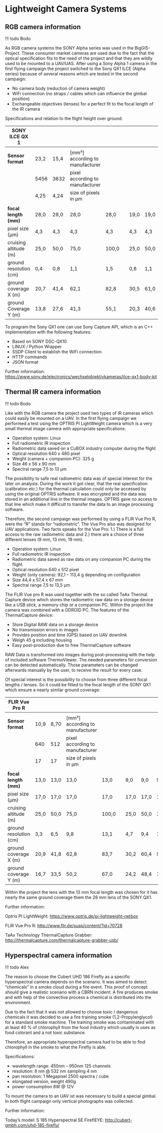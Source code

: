 # Lightweight Camera Systems

## RGB camera information

!!! todo
    Bodo

As RGB camera systems the SONY Alpha series was used in the
BigGIS-Project. These consumer market cameras are used due to the fact
that the optical specification fits to the need of the project and that
they are wildly used to be mounted to a UAV/UAS. After using a Sony
Alpha 1 camera in the first flying campaign the project switched to the
Sony QX1 ILCE (Alpha series) because of several reasons which are tested
in the second campaign:

  - No camera body (reduction of camera weight)
  - WiFi connection (no straps / cables which can influence the gimbal position)
  - Exchangeable objectives (lenses) for a perfect fit to the focal length of the IR camera

Specifications and relation to the flight height over ground:

| **SONY ILCE QX 1**     |      |      |                                  |       |   |      |      |      |       |
|------------------------|------|------|----------------------------------|-------|---|------|------|------|-------|
|                        |      |      |                                  |       |   |      |      |      |       |
| **Sensor format**      | 23,2 | 15,4 | [mm²] according to manufacturer  |       |   |      |      |      |       |
|                        | 5456 | 3632 | pixel  according to manufacturer |       |   |      |      |      |       |
|                        | 4,25 | 4,24 | size of pixels in µm             |       |   |      |      |      |       |
|                        |      |      |                                  |       |   |      |      |      |       |
| **focal length (mm)**  | 28,0 | 28,0 | 28,0                             | 28,0  |   | 19,0 | 19,0 | 19,0 | 19,0  |
| pixel size (μm)        | 4,3  | 4,3  | 4,3                              | 4,3   |   | 4,3  | 4,3  | 4,3  | 4,3   |
| cruising altitude (m)  | 25,0 | 50,0 | 75,0                             | 100,0 |   | 25,0 | 50,0 | 75,0 | 100,0 |
| ground resolution (cm) | 0,4  | 0,8  | 1,1                              | 1,5   |   | 0,6  | 1,1  | 1,7  | 2,2   |
| ground coverage X (m)  | 20,7 | 41,4 | 62,1                             | 82,8  |   | 30,5 | 61,0 | 91,5 | 122,0 |
| ground Coverage  Y (m) | 13,8 | 27,6 | 41,3                             | 55,1  |   | 20,3 | 40,6 | 60,9 | 81,2  |

To program the Sony QX1 one can use Sony Capture API, which is an C++
implementation with the following features:

  - Based on SONY DSC-QX10
  - LINUX / Python Wrapper
  - SSDP Client to establish the WiFi connection
  - HTTP commands
  - JSON format

Further information:
<https://www.sony.de/electronics/wechselobjektivkameras/ilce-qx1-body-kit>


## Thermal IR camera information

!!! todo
    Bodo

Like with the RGB camera the project used two types of IR cameras which
could easily be mounted on a UAV. In the first flying campaign we
performed a test using the OPTRIS PI LightWeight camera which is a very
small thermal image camera with appropriate specifications:

  - Operation system: Linux
  - Full radiometric IR inspection
  - Radiometric data saved on a CuBOX industry computer during the flight
  - Optical resolution 640 x 480 pixel
  - Weight (camera + companion PC): 325 g
  - Size 46 x 56 x 90 mm
  - Spectral range 7,5 to 13 µm

The possibility to safe real radiometric data was of special interest
for the later on analysis. During the work it got clear, that the real
specification (calibration etc.) for the thermal calculation could only
be accessed by using the original OPTRIS software. It was encrypted and
the data was stored in an additional line in the thermal images. OPTRIS
gave no access to that line which make it difficult to transfer the data
to an image processing software.

Therefore, the second campaign was performed by using a FLIR Vue Pro R,
were the “R” stands for “radiometric”. The Vue Pro also was designed for
UAV applications. Two facts speaks for the Vue Pro: 1.) There is a full
access to the raw radiometric data and 2.) there are a choice of three
different lenses (9 mm, 13 mm, 19 mm).

  - Operation system: Linux
  - Full radiometric IR inspection
  - Radiometric data saved as raw data on any companion PC during the flight
  - Optical resolution 640 x 512 pixel
  - Weight (only camera): 92,1 – 113,4 g depending on configuration
  - Size 44,4 x 57,4 x 67 mm
  - Spectral range 7,5 to 13,5 µm

The FLIR Vue pro R was used together with the so called TeAx Thermal
Capture device which stores the radiometric raw data on a storage device
like a USB stick, a memory chip or a companion PC. Within the project
the camera was combined with a ODROID PC. The features of the
ThermalCapture device:

  - Store Digital RAW data on a storage device
  - No transmission errors in images
  - Provides position and time (GPS) based on UAV downlink
  - Weigh 45 g including housing
  - Easy post-production due to free ThermalCapture software

RAW Data is transformed into images during post-processing with the help
of included software ThermoViewer. The needed parameters for conversion
can be detected automatically. Those parameters can be changed
afterwards manually by the user, to receive the result for every case.

Of special interest is the possibility to choose from three different
focal lengths / lenses. So it could be fitted to the focal length of the
SONY QX1 which ensure a nearly similar ground coverage:

| **FLIR Vue Pro R**     |      |      |                                  |       |   |      |      |      |       |
|------------------------|------|------|----------------------------------|-------|---|------|------|------|-------|
|                        |      |      |                                  |       |   |      |      |      |       |
| **Sensor format**      | 10,9 | 8,70 | [mm²] according to manufacturer  |       |   |      |      |      |       |
|                        | 640  | 512  | pixel  according to manufacturer |       |   |      |      |      |       |
|                        | 17   | 17   | size of pixels in µm             |       |   |      |      |      |       |
|                        |      |      |                                  |       |   |      |      |      |       |
| **focal length (mm)**  | 13,0 | 13,0 | 13,0                             | 13,0  |   | 9,0  | 9,0  | 9,0  | 9,0   |
| pixel size (μm)        | 17,0 | 17,0 | 17,0                             | 17,0  |   | 17,0 | 17,0 | 17,0 | 17,0  |
| cruising altitude (m)  | 25,0 | 50,0 | 75,0                             | 100,0 |   | 25,0 | 50,0 | 75,0 | 100,0 |
| ground resolution (cm) | 3,3  | 6,5  | 9,8                              | 13,1  |   | 4,7  | 9,4  | 14,2 | 18,9  |
| ground coverage X (m)  | 20,9 | 41,8 | 62,8                             | 83,7  |   | 30,2 | 60,4 | 90,7 | 120,9 |
| ground coverage  Y (m) | 16,7 | 33,5 | 50,2                             | 67,0  |   | 24,2 | 48,4 | 72,5 | 96,7  |

Within the project the lens with the 13 mm focal length was chosen for
it has nearly the same ground coverage them the 28 mm lens of the SONY
QX1.

Further information:

Optris PI LightWeight: <https://www.optris.de/pi-lightweight-netbox>

FLIR Vue Pro R: <http://www.flir.de/suas/content/?id=70728>

TaAx Technology ThermalCapture Grabber:
<http://thermalcapture.com/thermalcapture-grabber-usb/>


## Hyperspectral camera information

!!! todo
    Alex

The reason to choose the Cubert UHD 186 Firefly as a specific
hyperspectral camera depends on the scenario. It was aimed to detect
“chemicals” in a smoke cloud during a fire event. This proof of concept
should give a realistic scenario with a CBRN incident: A fire produces
smoke and with help of the convective process a chemical is distributed
into the environment.

Due to the fact that it was not allowed to choose toxic / dangerous
chemicals it was decided to use a fire training smoke
(1,2-Propylenglycol) for a standard smoke machine. The training smoke
was contaminated with at least 40 % of chlorophyll from the food industry
which usually is uses as food colorant and a not toxic substance.

Therefore, an appropriate hyperspectral camera had to be able to find
chlorophyll in the smoke to what the Firefly is able.

Specifications:

  - wavelength range: 450nm – 950nm 125 channels
  - resolution: 8 nm @ 532 nm sampling 4 nm
  - pan resolution: 1 Megapixel 2500 spectra / cube
  - elongated version, weight 490g
  - power consumption 8W @ 12V

To mount the camera to an UAV ist was necessary to build a special
gimbal. In both flight campaign only vertical photographs was
collected.

Further information:

Today’s model: S 185 Hyperspectral SE FireflEYE:
<http://cubert-gmbh.com/uhd-185-firefly/>